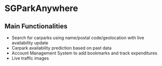 # SGParkAnywhere

## Main Functionalities

+ Search for carparks using name/postal code/geolocation with live availability update
+ Carpark availability prediction based on past data
+ Account Management System to add bookmarks and track expenditures
+ Live traffic images 

